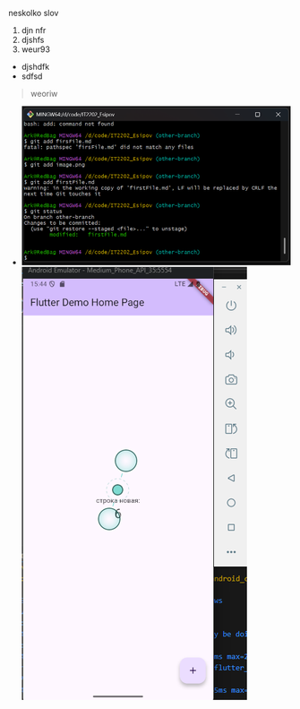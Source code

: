 neskolko slov
1. djn nfr
2. djshfs
3. weur93
- djshdfk
- sdfsd
> weoriw
- ![alt text](image-1.png)
![alt text](image.png)